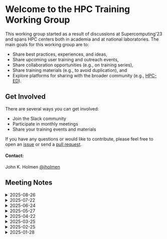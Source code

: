 # Welcome to the HPC Training Working Group

This working group started as a result of discussions at Supercomputing'23 and spans HPC centers both in academia and at national laboratories. The main goals for this working group are to:

- Share best practices, experiences, and ideas,
- Share upcoming user training and outreach events,
- Share collaboration opportunities (e.g., on training series),
- Share training materials (e.g., to avoid duplication), and
- Explore platforms for sharing with the broader community (e.g., [HPC-ED](https://hpc-ed.github.io/)).

## Get Involved

There are several ways you can get involved:

 - Join the Slack community
 - Participate in monthly meetings
 - Share your training events and materials
   
If you have any questions or would like to contribute, please feel free to open an [issue](https://github.com/olcf/hpc-training-wg/issues) or send a 
[pull request](https://github.com/olcf/hpc-training-wg/pulls).

#### Contact:

John K. Holmen [@jholmen](https://github.com/jholmen)  

## Meeting Notes

<details markdown="1">
<summary>2025-08-26</summary>

- Discussed training opportunities
  - Advertisement page live for ParaView training
  - Who can contribute funds for CMake training? 
  - Who is interested in Chapel training?

- Discussed the BPHTE25 paper submission
  - Extended abstract submitted
  - Full passes needed before paper submission

- Discussed public presence
  - Host a BoF at SC or ISC?
  - Host a training collaborator matching event?

- Discussed HPC Carpentry
  - Shared experiences with past events
  - Discussed training models and certification

</details>

<details markdown="1">
<summary>2025-07-22</summary>

- Did not meet

</details>

<details markdown="1">
<summary>2025-06-24</summary>

- Discussed user vetting
  - How to handle walk-in training events?
  - Physical tokens or proxy accounts?
- Discussed training opportunities
  - How to split CMake training cost?
  - Discussion to plan ParaView training soon
  - Potential opportunity for Chapel training
- Discussed the BPHTE25 paper submission
  - Center-specific drafts started
  - Cross-center collaborations next

</details>

<details markdown="1">
<summary>2025-05-27</summary>

- Discussed training advertisements
  - Current Slack-based approach works well for centers
  - Cross-center training calendar not needed at the time
  - Targeted event-specific announcements bring most registrants

- Discussed training opportunities
  - Cross-center CMake training discussions in progress
  - Potential opportunity for ParaView training
 
- Discussed a BPHTE25 paper submission
  - [https://sighpceducation.acm.org/events/bphte25cfp/](https://sighpceducation.acm.org/events/bphte25cfp/)
  - Highlight individual and collaborative efforts across centers
  - Highlight challenges and lessons learned through the group
  - Highlight other collaborative efforts in HPC education and training

</details>

<details markdown="1">
<summary>2025-04-22</summary>

- Discussed a USRSE'25 short talk submission
  - [https://us-rse.org/usrse25/](https://us-rse.org/usrse25/)
  - Highlight challenges and lessons learned through the group
  - Highlight ways we've found to collaborate

</details>

<details markdown="1">
<summary>2025-03-25</summary>

- Did not meet

</details>

<details markdown="1">
<summary>2025-02-25</summary>

- Discussed ways to store training materials
  - Box, Dropbox, GitHub, Google Drive
  - No preference, let contributors decide when linking materials

- Discussed updating last year's training spreadsheet
  - Easy way to stay up to date on each other's efforts
  - Continue to maintain as a Google Sheet?
  - Document on GitHub instead?

- Discussed HPC-ED for sharing training materials
  - [https://hpc-ed.github.io/](https://hpc-ed.github.io/)
  - Federated repository with many ways to contribute
  - Already maintain a Google Sheet, update for HPC-ED?

- Discussed monthly meeting notes
  - Cumbersome to follow through email
  - Document on GitHub instead

</details>

<details markdown="1">
<summary>2025-01-28</summary>

- Discussed common goals
  - Key goal to stay up to date on each other's efforts
  - Set group goals for 2025

- Discussed use of a GitHub repository to share training materials
  - Provides a linkable, centralized location
  - Eases collaborative development
  - What does material licensing look like?

- Discussed creation of a GitHub organization for the group
  - Provides a referenceable public presence
  - Create a working group repository under the OLCF organization?
    - Yes, create one similar to the [HPC System Test Working Group](https://github.com/olcf/hpc-system-test-wg/)

- Discussed upcoming events across centers
  - Cornell: [Scientific Computing Training Series](https://its.weill.cornell.edu/scientific-computing-training-series/)
  - NERSC: [Deep Learning at Scale Training](https://www.nersc.gov/users/training/events/2025/dl-at-scale-training-mar2025/)
  - OLCF: [New User Training](https://www.olcf.ornl.gov/calendar/new-user-training-handson-february-2025/)

- Discussed how training allocations work across centers
  - Training tokens vs. traditional logins

</details>

